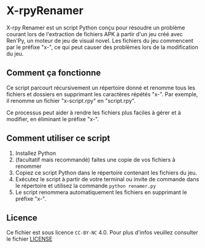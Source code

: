 # X-rpyRenamer

X-rpy Renamer est un script Python conçu pour résoudre un problème courant lors de l'extraction de fichiers APK à partir d'un jeu créé avec Ren'Py, un moteur de jeu de visual novel. Les fichiers du jeu commencent par le préfixe "x-", ce qui peut causer des problèmes lors de la modification du jeu.

## Comment ça fonctionne

Ce script parcourt récursivement un répertoire donné et renomme tous les fichiers et dossiers en supprimant les caractères répétés "x-". Par exemple, il renomme un fichier "x-script.rpy" en "script.rpy". 

Ce processus peut aider à rendre les fichiers plus faciles à gérer et à modifier, en éliminant le préfixe "x-".

## Comment utiliser ce script

1. Installez Python
2. (facultatif mais recommandé) faites une copie de vos fichiers à renommer
3. Copiez ce script Python dans le répertoire contenant les fichiers du jeu.
4. Exécutez le script à partir de votre terminal ou invite de commande dans le répertoire et utilisez la commande `python renamer.py` 
5. Le script renommera automatiquement les fichiers en supprimant le préfixe "x-".

## Licence 

Ce fichier est sous licence `CC-BY-NC` 4.0. Pour plus d'infos veuillez consulter le fichier [LICENSE](https://github.com/cherifVN/X-rpyRenamer/blob/main/LICENSE)
